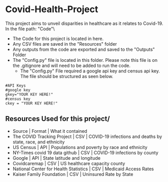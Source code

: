 # Covid-Health-Project
This project aims to unveil disparities in healthcare as it relates to Covid-19.\
In the file path: "Code"\
* The Code for this project is located in here.
* Any CSV files are saved in the "Resources" folder
* Any outputs from the code are exported and saved to the "Outputs" Folder
* The "Config.py" file is located in this folder. Please note this file is on the .gitignore and will need to be added to run the code.
  * The "Config.py" File required a google api key and census api key. The file should be structured as seen below.	
```
#API Keys
#google key
gkey="YOUR KEY HERE!"
#census key
ckey = "YOUR KEY HERE!"
```

## Resources Used for this project/
* Source | Format | What it contained
* The COVID Tracking Project | CSV | COVID-19 infections and deaths by state, race, and ethnicity
* US Census | API | Populations and poverty by race and ethnicity
* NY-Times covid 19 data github | CSV | COVID-19 infections by county 
* Google | API | State latitude and longitude 
* Covidcaremap | CSV | US healthcare capacity county 
* National Center for Health Statistics | CSV | Medicaid Access Rates
* Kaiser Family Foundation | CSV | Uninsured Rate by State
